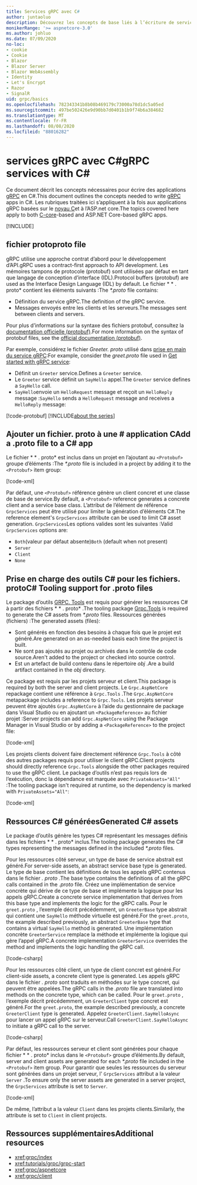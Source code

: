 ```yaml
---
title: Services gRPC avec C#
author: juntaoluo
description: Découvrez les concepts de base liés à l’écriture de services gRPC avec C#.
monikerRange: '>= aspnetcore-3.0'
ms.author: johluo
ms.date: 07/09/2020
no-loc:
- cookie
- Cookie
- Blazor
- Blazor Server
- Blazor WebAssembly
- Identity
- Let's Encrypt
- Razor
- SignalR
uid: grpc/basics
ms.openlocfilehash: 782343341b8b08b469179c73000a78d1dc5a05ed
ms.sourcegitcommit: 497be502426e9d90bb7d0401b1b9f74b6a384682
ms.translationtype: MT
ms.contentlocale: fr-FR
ms.lasthandoff: 08/08/2020
ms.locfileid: "88016282"
---
```

# <a name="grpc-services-with-c"></a><span data-ttu-id="8ab44-103">services gRPC avec C\#</span><span class="sxs-lookup"><span data-stu-id="8ab44-103">gRPC services with C\#</span></span>

<span data-ttu-id="8ab44-104">Ce document décrit les concepts nécessaires pour écrire des applications [gRPC](https://grpc.io/docs/guides/) en C#.</span><span class="sxs-lookup"><span data-stu-id="8ab44-104">This document outlines the concepts needed to write [gRPC](https://grpc.io/docs/guides/) apps in C#.</span></span> <span data-ttu-id="8ab44-105">Les rubriques traitées ici s’appliquent à la fois aux applications gRPC basées sur le [noyau C](https://grpc.io/blog/grpc-stacks)et à l’ASP.net core.</span><span class="sxs-lookup"><span data-stu-id="8ab44-105">The topics covered here apply to both [C-core](https://grpc.io/blog/grpc-stacks)-based and ASP.NET Core-based gRPC apps.</span></span>

[!INCLUDE[](~/includes/gRPCazure.md)]

## <a name="proto-file"></a><span data-ttu-id="8ab44-106">fichier proto</span><span class="sxs-lookup"><span data-stu-id="8ab44-106">proto file</span></span>

<span data-ttu-id="8ab44-107">gRPC utilise une approche contrat d’abord pour le développement d’API.</span><span class="sxs-lookup"><span data-stu-id="8ab44-107">gRPC uses a contract-first approach to API development.</span></span> <span data-ttu-id="8ab44-108">Les mémoires tampons de protocole (protobuf) sont utilisées par défaut en tant que langage de conception d’interface (IDL).</span><span class="sxs-lookup"><span data-stu-id="8ab44-108">Protocol buffers (protobuf) are used as the Interface Design Language (IDL) by default.</span></span> <span data-ttu-id="8ab44-109">Le fichier \* \* . proto\* contient les éléments suivants :</span><span class="sxs-lookup"><span data-stu-id="8ab44-109">The *\*.proto* file contains:</span></span>

* <span data-ttu-id="8ab44-110">Définition du service gRPC.</span><span class="sxs-lookup"><span data-stu-id="8ab44-110">The definition of the gRPC service.</span></span>
* <span data-ttu-id="8ab44-111">Messages envoyés entre les clients et les serveurs.</span><span class="sxs-lookup"><span data-stu-id="8ab44-111">The messages sent between clients and servers.</span></span>

<span data-ttu-id="8ab44-112">Pour plus d’informations sur la syntaxe des fichiers protobuf, consultez la [documentation officielle (protobuf)](https://developers.google.com/protocol-buffers/docs/proto3).</span><span class="sxs-lookup"><span data-stu-id="8ab44-112">For more information on the syntax of protobuf files, see the [official documentation (protobuf)](https://developers.google.com/protocol-buffers/docs/proto3).</span></span>

<span data-ttu-id="8ab44-113">Par exemple, considérez le fichier *Greeter. proto* utilisé dans [prise en main du service gRPC](xref:tutorials/grpc/grpc-start):</span><span class="sxs-lookup"><span data-stu-id="8ab44-113">For example, consider the *greet.proto* file used in [Get started with gRPC service](xref:tutorials/grpc/grpc-start):</span></span>

* <span data-ttu-id="8ab44-114">Définit un `Greeter` service.</span><span class="sxs-lookup"><span data-stu-id="8ab44-114">Defines a `Greeter` service.</span></span>
* <span data-ttu-id="8ab44-115">Le `Greeter` service définit un `SayHello` appel.</span><span class="sxs-lookup"><span data-stu-id="8ab44-115">The `Greeter` service defines a `SayHello` call.</span></span>
* <span data-ttu-id="8ab44-116">`SayHello`envoie un `HelloRequest` message et reçoit un `HelloReply` message :</span><span class="sxs-lookup"><span data-stu-id="8ab44-116">`SayHello` sends a `HelloRequest` message and receives a `HelloReply` message:</span></span>

[!code-protobuf[](~/tutorials/grpc/grpc-start/sample/GrpcGreeter/Protos/greet.proto)]
[!INCLUDE[about the series](~/includes/code-comments-loc.md)]

## <a name="add-a-proto-file-to-a-c-app"></a><span data-ttu-id="8ab44-117">Ajouter un fichier. proto à une \# application C</span><span class="sxs-lookup"><span data-stu-id="8ab44-117">Add a .proto file to a C\# app</span></span>

<span data-ttu-id="8ab44-118">Le fichier \* \* . proto\* est inclus dans un projet en l’ajoutant au `<Protobuf>` groupe d’éléments :</span><span class="sxs-lookup"><span data-stu-id="8ab44-118">The *\*.proto* file is included in a project by adding it to the `<Protobuf>` item group:</span></span>

[!code-xml[](~/tutorials/grpc/grpc-start/sample/GrpcGreeter/GrpcGreeter.csproj?highlight=2&range=7-9)]

<span data-ttu-id="8ab44-119">Par défaut, une `<Protobuf>` référence génère un client concret et une classe de base de service.</span><span class="sxs-lookup"><span data-stu-id="8ab44-119">By default, a `<Protobuf>` reference generates a concrete client and a service base class.</span></span> <span data-ttu-id="8ab44-120">L’attribut de l’élément de référence `GrpcServices` peut être utilisé pour limiter la génération d’éléments C#.</span><span class="sxs-lookup"><span data-stu-id="8ab44-120">The reference element's `GrpcServices` attribute can be used to limit C# asset generation.</span></span> <span data-ttu-id="8ab44-121">`GrpcServices`Les options valides sont les suivantes :</span><span class="sxs-lookup"><span data-stu-id="8ab44-121">Valid `GrpcServices` options are:</span></span>

* <span data-ttu-id="8ab44-122">`Both`(valeur par défaut absente)</span><span class="sxs-lookup"><span data-stu-id="8ab44-122">`Both` (default when not present)</span></span>
* `Server`
* `Client`
* `None`

## <a name="c-tooling-support-for-proto-files"></a><span data-ttu-id="8ab44-123">Prise en charge des outils C# pour les fichiers. proto</span><span class="sxs-lookup"><span data-stu-id="8ab44-123">C# Tooling support for .proto files</span></span>

<span data-ttu-id="8ab44-124">Le package d’outils [GRPC. Tools](https://www.nuget.org/packages/Grpc.Tools/) est requis pour générer les ressources C# à partir des fichiers \* \* . proto\* .</span><span class="sxs-lookup"><span data-stu-id="8ab44-124">The tooling package [Grpc.Tools](https://www.nuget.org/packages/Grpc.Tools/) is required to generate the C# assets from *\*.proto* files.</span></span> <span data-ttu-id="8ab44-125">Ressources générées (fichiers) :</span><span class="sxs-lookup"><span data-stu-id="8ab44-125">The generated assets (files):</span></span>

* <span data-ttu-id="8ab44-126">Sont générés en fonction des besoins à chaque fois que le projet est généré.</span><span class="sxs-lookup"><span data-stu-id="8ab44-126">Are generated on an as-needed basis each time the project is built.</span></span>
* <span data-ttu-id="8ab44-127">Ne sont pas ajoutés au projet ou archivés dans le contrôle de code source.</span><span class="sxs-lookup"><span data-stu-id="8ab44-127">Aren't added to the project or checked into source control.</span></span>
* <span data-ttu-id="8ab44-128">Est un artefact de build contenu dans le répertoire *obj* .</span><span class="sxs-lookup"><span data-stu-id="8ab44-128">Are a build artifact contained in the *obj* directory.</span></span>

<span data-ttu-id="8ab44-129">Ce package est requis par les projets serveur et client.</span><span class="sxs-lookup"><span data-stu-id="8ab44-129">This package is required by both the server and client projects.</span></span> <span data-ttu-id="8ab44-130">Le `Grpc.AspNetCore` repackage contient une référence à `Grpc.Tools` .</span><span class="sxs-lookup"><span data-stu-id="8ab44-130">The `Grpc.AspNetCore` metapackage includes a reference to `Grpc.Tools`.</span></span> <span data-ttu-id="8ab44-131">Les projets serveur peuvent être ajoutés `Grpc.AspNetCore` à l’aide du gestionnaire de package dans Visual Studio ou en ajoutant un `<PackageReference>` au fichier projet :</span><span class="sxs-lookup"><span data-stu-id="8ab44-131">Server projects can add `Grpc.AspNetCore` using the Package Manager in Visual Studio or by adding a `<PackageReference>` to the project file:</span></span>

[!code-xml[](~/tutorials/grpc/grpc-start/sample/GrpcGreeter/GrpcGreeter.csproj?highlight=1&range=12)]

<span data-ttu-id="8ab44-132">Les projets clients doivent faire directement référence `Grpc.Tools` à côté des autres packages requis pour utiliser le client gRPC.</span><span class="sxs-lookup"><span data-stu-id="8ab44-132">Client projects should directly reference `Grpc.Tools` alongside the other packages required to use the gRPC client.</span></span> <span data-ttu-id="8ab44-133">Le package d’outils n’est pas requis lors de l’exécution, donc la dépendance est marquée avec `PrivateAssets="All"` :</span><span class="sxs-lookup"><span data-stu-id="8ab44-133">The tooling package isn't required at runtime, so the dependency is marked with `PrivateAssets="All"`:</span></span>

[!code-xml[](~/tutorials/grpc/grpc-start/sample/GrpcGreeterClient/GrpcGreeterClient.csproj?highlight=3&range=9-11)]

## <a name="generated-c-assets"></a><span data-ttu-id="8ab44-134">Ressources C# générées</span><span class="sxs-lookup"><span data-stu-id="8ab44-134">Generated C# assets</span></span>

<span data-ttu-id="8ab44-135">Le package d’outils génère les types C# représentant les messages définis dans les fichiers \* \* . proto\* inclus.</span><span class="sxs-lookup"><span data-stu-id="8ab44-135">The tooling package generates the C# types representing the messages defined in the included *\*.proto* files.</span></span>

<span data-ttu-id="8ab44-136">Pour les ressources côté serveur, un type de base de service abstrait est généré.</span><span class="sxs-lookup"><span data-stu-id="8ab44-136">For server-side assets, an abstract service base type is generated.</span></span> <span data-ttu-id="8ab44-137">Le type de base contient les définitions de tous les appels gRPC contenus dans le fichier *. proto* .</span><span class="sxs-lookup"><span data-stu-id="8ab44-137">The base type contains the definitions of all the gRPC calls contained in the *.proto* file.</span></span> <span data-ttu-id="8ab44-138">Créez une implémentation de service concrète qui dérive de ce type de base et implémente la logique pour les appels gRPC.</span><span class="sxs-lookup"><span data-stu-id="8ab44-138">Create a concrete service implementation that derives from this base type and implements the logic for the gRPC calls.</span></span> <span data-ttu-id="8ab44-139">Pour le `greet.proto` , l’exemple décrit précédemment, un `GreeterBase` type abstrait qui contient une `SayHello` méthode virtuelle est généré.</span><span class="sxs-lookup"><span data-stu-id="8ab44-139">For the `greet.proto`, the example described previously, an abstract `GreeterBase` type that contains a virtual `SayHello` method is generated.</span></span> <span data-ttu-id="8ab44-140">Une implémentation concrète `GreeterService` remplace la méthode et implémente la logique qui gère l’appel gRPC.</span><span class="sxs-lookup"><span data-stu-id="8ab44-140">A concrete implementation `GreeterService` overrides the method and implements the logic handling the gRPC call.</span></span>

[!code-csharp[](~/tutorials/grpc/grpc-start/sample/GrpcGreeter/Services/GreeterService.cs?name=snippet)]

<span data-ttu-id="8ab44-141">Pour les ressources côté client, un type de client concret est généré.</span><span class="sxs-lookup"><span data-stu-id="8ab44-141">For client-side assets, a concrete client type is generated.</span></span> <span data-ttu-id="8ab44-142">Les appels gRPC dans le fichier *. proto* sont traduits en méthodes sur le type concret, qui peuvent être appelées.</span><span class="sxs-lookup"><span data-stu-id="8ab44-142">The gRPC calls in the *.proto* file are translated into methods on the concrete type, which can be called.</span></span> <span data-ttu-id="8ab44-143">Pour le `greet.proto` , l’exemple décrit précédemment, un `GreeterClient` type concret est généré.</span><span class="sxs-lookup"><span data-stu-id="8ab44-143">For the `greet.proto`, the example described previously, a concrete `GreeterClient` type is generated.</span></span> <span data-ttu-id="8ab44-144">Appelez `GreeterClient.SayHelloAsync` pour lancer un appel gRPC sur le serveur.</span><span class="sxs-lookup"><span data-stu-id="8ab44-144">Call `GreeterClient.SayHelloAsync` to initiate a gRPC call to the server.</span></span>

[!code-csharp[](~/tutorials/grpc/grpc-start/sample/GrpcGreeterClient/Program.cs?name=snippet)]

<span data-ttu-id="8ab44-145">Par défaut, les ressources serveur et client sont générées pour chaque fichier \* \* . proto\* inclus dans le `<Protobuf>` groupe d’éléments.</span><span class="sxs-lookup"><span data-stu-id="8ab44-145">By default, server and client assets are generated for each *\*.proto* file included in the `<Protobuf>` item group.</span></span> <span data-ttu-id="8ab44-146">Pour garantir que seules les ressources du serveur sont générées dans un projet serveur, l' `GrpcServices` attribut a la valeur `Server` .</span><span class="sxs-lookup"><span data-stu-id="8ab44-146">To ensure only the server assets are generated in a server project, the `GrpcServices` attribute is set to `Server`.</span></span>

[!code-xml[](~/tutorials/grpc/grpc-start/sample/GrpcGreeter/GrpcGreeter.csproj?highlight=2&range=7-9)]

<span data-ttu-id="8ab44-147">De même, l’attribut a la valeur `Client` dans les projets clients.</span><span class="sxs-lookup"><span data-stu-id="8ab44-147">Similarly, the attribute is set to `Client` in client projects.</span></span>

## <a name="additional-resources"></a><span data-ttu-id="8ab44-148">Ressources supplémentaires</span><span class="sxs-lookup"><span data-stu-id="8ab44-148">Additional resources</span></span>

* <xref:grpc/index>
* <xref:tutorials/grpc/grpc-start>
* <xref:grpc/aspnetcore>
* <xref:grpc/client>
